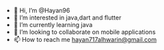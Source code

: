 - 👋 Hi, I’m @Hayan96
- 👀 I’m interested in java,dart and flutter
- 🌱 I’m currently learning java
- 💞️ I’m looking to collaborate on mobile applications
- 📫 How to reach me hayan717alhwarin@gmail.com

<!---
Hayan96/Hayan96 is a ✨ special ✨ repository because its `README.md` (this file) appears on your GitHub profile.
You can click the Preview link to take a look at your changes.
--->
